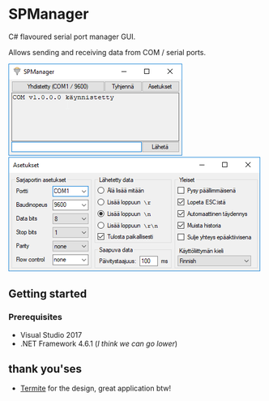 # SPManager

C# flavoured serial port manager GUI.

Allows sending and receiving data from COM / serial ports.

![Main form](https://raw.githubusercontent.com/kallu609/SPManager/master/gitassets/mainform.png)
![Settings form](https://raw.githubusercontent.com/kallu609/SPManager/master/gitassets/settingsform.png)

## Getting started

### Prerequisites
* Visual Studio 2017
* .NET Framework 4.6.1 (_I think we can go lower_)

## thank you'ses
* [Termite](https://www.compuphase.com/software_termite.htm#_) for the design, great application btw!